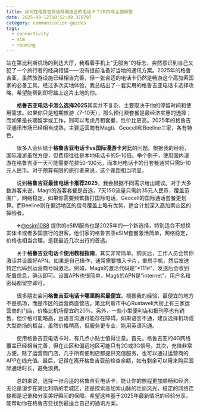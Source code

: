 ```yaml
---
title: 如何在格鲁吉亚选择最适合的电话卡？2025年全面解答
date: 2025-09-12T10:52:09.370797
category: communication-guides
tags:
  - connectivity
  - sim
  - roaming
---
```


站在第比利斯机场的到达大厅，我看着手机上"无服务"的标志，突然意识到自己又犯了一个旅行者的经典错误——没有提前准备好当地的通讯方案。2025年的格鲁吉亚，虽然旅游设施已经相当完善，但一张合适的电话卡仍然是畅游这个高加索国家的必备工具。经过多次实地体验，我总结出了一套实用的格鲁吉亚电话卡选择攻略，希望能帮到即将踏上这片土地的你。

　　**格鲁吉亚电话卡怎么选择2025**其实并不复杂，主要取决于你的停留时间和使用需求。如果你只是短期旅游（7-10天），那么预付费套餐是最经济实惠的选择；而如果是长期留学或工作，则可以考虑月租套餐，性价比更高。2025年的格鲁吉亚通讯市场已经相当成熟，主要运营商有Magti、Geocell和Beeline三家，各有特色。

　　很多人会纠结于**格鲁吉亚电话卡vs国际漫游卡对比**的问题。根据我的经验，国际漫游虽然方便，但费用往往是本地电话卡的5-10倍。举个例子，使用国内漫游在格鲁吉亚一天可能需要花费50-100元，而本地电话卡的日套餐通常只需5-10元人民币。对于预算有限的旅行者来说，这个差距相当明显。

　　说到**格鲁吉亚最佳电话卡推荐2025**，我会根据不同需求给出建议。对于大多数游客来说，Magti的游客套餐是首选，7天15G流量只需约35元人民币，覆盖范围广，网络稳定。如果你需要频繁拨打国际电话，Geocell的国际通话套餐更划算。而Beeline则在偏远地区的信号覆盖上略有优势，适合计划深入高加索山区的探险者。

　　✈[@esim1088](https://t.me/s/esim1088) 提供的eSIM服务也是2025年的一个新选择，特别适合不想换实体卡或者多国旅行的游客。他们家的格鲁吉亚eSIM套餐激活简单，网络稳定，价格也相当合理，是我最近几次出行的首选。

　　关于**格鲁吉亚电话卡使用教程指南**，其实非常简单。购买后，工作人员会帮你激活并设置好APN。如果是自己操作，通常需要插入卡片，重启手机，然后发送特定代码到运营商号码激活。例如，Magti的激活代码是"*111#"，发送后会收到配置信息，确认即可。设置APN也很简单，Magti的APN是"internet"，用户名和密码都留空即可。

　　很多朋友会问**格鲁吉亚电话卡哪里购买最便宜**。根据我的经验，最便宜的地方不是机场，而是市区的运营商直营店。第比利斯市中心Rustaveli大街上有三家运营商的门店，价格比机场便宜约20%。另外，一些小型便利店和报刊亭也有销售，但价格可能略高，且语言沟通可能存在障碍。如果语言不通，建议选择机场或大型商场的柜台，虽然价格稍高，但服务更专业，能用英语沟通。

　　使用格鲁吉亚电话卡时，有几点小贴士值得注意。首先，格鲁吉亚的4G网络覆盖已经相当完善，但在山区和偏远地区可能只有2G或3G信号。其次，充值非常方便，除了运营商门店，几乎所有便利店都提供充值服务，也可以通过运营商的APP在线充值。最后，记得在离开格鲁吉亚前检查余额，如有剩余可以用来购买国际通话时长，避免浪费。

　　总的来说，选择一张合适的格鲁吉亚电话卡，能让你的旅程更加顺畅和经济。无论是漫步在第比利斯的老城区，还是探索高加索山脉的壮丽风光，稳定的网络连接都是记录和分享美好瞬间的保障。希望这些基于2025年最新情况的经验分享，能帮助你在格鲁吉亚找到最适合自己的通讯方案。